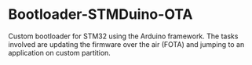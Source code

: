 # Bootloader-STMDuino-OTA
Custom bootloader for STM32 using the Arduino framework. The tasks involved are updating the firmware over the air (FOTA) and jumping to an application on custom partition.

